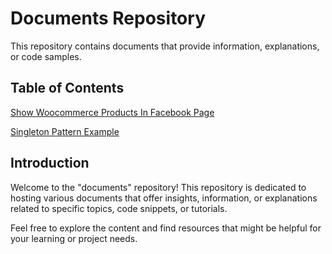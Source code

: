 # Documents Repository

This repository contains documents that provide information, explanations, or code samples.

## Table of Contents
[Show Woocommerce Products In Facebook Page ](https://kripsmansi.github.io/blogs/php-oop-singleton-pattern)

[Singleton Pattern Example](https://kripsmansi.github.io/blogs/php-oop-singleton-pattern)

## Introduction

Welcome to the "documents" repository! This repository is dedicated to hosting various documents that offer insights, information, or explanations related to specific topics, code snippets, or tutorials.

Feel free to explore the content and find resources that might be helpful for your learning or project needs.



